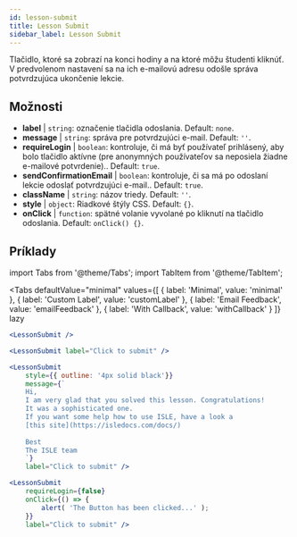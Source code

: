 ```yaml
---
id: lesson-submit 
title: Lesson Submit
sidebar_label: Lesson Submit
---
```


Tlačidlo, ktoré sa zobrazí na konci hodiny a na ktoré môžu študenti kliknúť. V predvolenom nastavení sa na ich e-mailovú adresu odošle správa potvrdzujúca ukončenie lekcie.

## Možnosti

* __label__ | `string`: označenie tlačidla odoslania. Default: `none`.
* __message__ | `string`: správa pre potvrdzujúci e-mail. Default: `''`.
* __requireLogin__ | `boolean`: kontroluje, či má byť používateľ prihlásený, aby bolo tlačidlo aktívne (pre anonymných používateľov sa neposiela žiadne e-mailové potvrdenie).. Default: `true`.
* __sendConfirmationEmail__ | `boolean`: kontroluje, či sa má po odoslaní lekcie odoslať potvrdzujúci e-mail.. Default: `true`.
* __className__ | `string`: názov triedy. Default: `''`.
* __style__ | `object`: Riadkové štýly CSS. Default: `{}`.
* __onClick__ | `function`: spätné volanie vyvolané po kliknutí na tlačidlo odoslania. Default: `onClick() {}`.


## Príklady

import Tabs from '@theme/Tabs';
import TabItem from '@theme/TabItem';

<Tabs
    defaultValue="minimal"
    values={[
        { label: 'Minimal', value: 'minimal' },
        { label: 'Custom Label', value: 'customLabel' },
        { label: 'Email Feedback', value: 'emailFeedback' },
        { label: 'With Callback', value: 'withCallback' }
    ]}
    lazy
>
<TabItem value="minimal">

```jsx live
<LessonSubmit />
```

</TabItem>

<TabItem value="customLabel">

```jsx live
<LessonSubmit label="Click to submit" />
```

</TabItem>

<TabItem value="withEmail">

```jsx live
<LessonSubmit 
    style={{ outline: '4px solid black'}}
    message={`
    Hi,
    I am very glad that you solved this lesson. Congratulations! 
    It was a sophisticated one.
    If you want some help how to use ISLE, have a look a 
    [this site](https://isledocs.com/docs/)
    
    Best
    The ISLE team
    `}
    label="Click to submit" />
```
</TabItem>

<TabItem value="withCallback">

```jsx live
<LessonSubmit 
    requireLogin={false}
    onClick={() => {
        alert( 'The Button has been clicked...' );
    }}
    label="Click to submit" />
```
</TabItem>

</Tabs>
